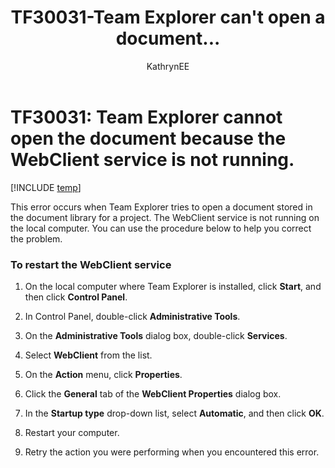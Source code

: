 ﻿---
title: TF30031-Team Explorer can't open a document...
titleSuffix: Azure DevOps & TFS
description: Occurs when Team Explorer tries to open a document stored in the document library for a project.
ms.technology: devops-agile
ms.manager: mijacobs9-89ac-41e8-8f6f-21bd4254f863
ms.author: kaelli
author: KathrynEE
ms.topic: Troubleshooting
ms.date: 01/20/2017
---

# TF30031: Team Explorer cannot open the document because the WebClient service is not running.

[!INCLUDE [temp](../../includes/version-vsts-tfs-all-versions.md)]

This error occurs when Team Explorer tries to open a document stored in the document library for a project. The WebClient service is not running on the local computer. You can use the procedure below to help you correct the problem.

### To restart the WebClient service

1.  On the local computer where Team Explorer is installed, click **Start**, and then click **Control Panel**.

2.  In Control Panel, double-click **Administrative Tools**.

3.  On the **Administrative Tools** dialog box, double-click **Services**.

4.  Select **WebClient** from the list.

5.  On the **Action** menu, click **Properties**.

6.  Click the **General** tab of the **WebClient Properties** dialog box.

7.  In the **Startup type** drop-down list, select **Automatic**, and then click **OK**.

8.  Restart your computer.

9.  Retry the action you were performing when you encountered this error.
